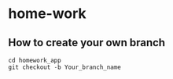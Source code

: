 # home-work

## How to create your own branch
    cd homework_app
    git checkout -b Your_branch_name

